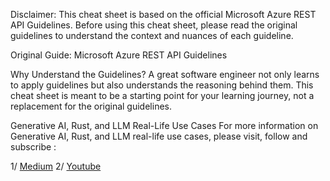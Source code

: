 Disclaimer: This cheat sheet is based on the official Microsoft Azure REST API Guidelines. Before using this cheat sheet, please read the original guidelines to understand the context and nuances of each guideline.

Original Guide: Microsoft Azure REST API Guidelines

Why Understand the Guidelines?
A great software engineer not only learns to apply guidelines but also understands the reasoning behind them. This cheat sheet is meant to be a starting point for your learning journey, not a replacement for the original guidelines.

Generative AI, Rust, and LLM Real-Life Use Cases
For more information on Generative AI, Rust, and LLM real-life use cases, please visit, follow and subscribe :

1/ [Medium](https://www.medium.com/@md.abir1203)
2/ [Youtube](https://www.youtube.com/@uKnowWhoAb1r)
